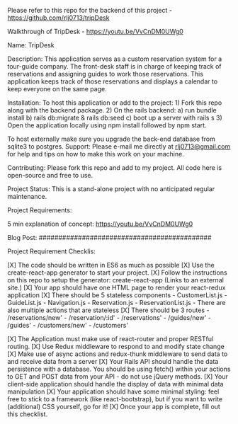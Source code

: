 Please refer to this repo for the backend of this project - https://github.com/rlj0713/tripDesk

Walkthrough of TripDesk - https://youtu.be/VvCnDM0UWg0

Name: TripDesk

Description: This application serves as a custom reservation system for a tour-guide company.  The front-desk staff is in charge of keeping track of reservations and assigning guides to work those reservations.  This application keeps track of those reservations and displays a calendar to keep everyone on the same page.

Installation: To host this application or add to the project: 1) Fork this repo along with the backend package. 2) On the rails backend: a) run bundle install b) rails db:migrate & rails db:seed c) boot up a server with rails s 3) Open the application locally using npm install followed by npm start.

To host externally make sure you upgrade the back-end database from sqlite3 to postgres.
Support: Please e-mail me directly at rlj0713@gmail.com for help and tips on how to make this work on your machine.

Contributing: Please fork this repo and add to my project. All code here is open-source and free to use.

Project Status: This is a stand-alone project with no anticipated regular maintenance.

Project Requirements:

5 min explanation of concept: https://youtu.be/VvCnDM0UWg0

Blog Post: ############################################

Project Requirement Checklis:

[X]  The code should be written in ES6 as much as possible
[X]  Use the create-react-app generator to start your project.
[X]  Follow the instructions on this repo to setup the generator: create-react-app (Links to an external site.)
[X]  Your app should have one HTML page to render your react-redux application
[X]  There should be 5 stateless components
        - CustomerList.js
        - GuideList.js
        - Navigation.js
        - Reservation.js
        - ReservationList.js
        - There are also multiple actions that are stateless
[X]  There should be 3 routes
        - /reservations/new'
        - /reservation/:id'
        - /reservations'
        - /guides/new'
        - /guides'
        - /customers/new'
        - /customers'

[X]  The Application must make use of react-router and proper RESTful routing.
[X]  Use Redux middleware to respond to and modify state change
[X]  Make use of async actions and redux-thunk middleware to send data to and receive data from a server
[X]  Your Rails API should handle the data persistence with a database. You should be using fetch() within your actions to GET and POST data from your API - do not use jQuery methods.
[X]  Your client-side application should handle the display of data with minimal data manipulation
[X]  Your application should have some minimal styling: feel free to stick to a framework (like react-bootstrap), but if you want to write (additional) CSS yourself, go for it!
[X]  Once your app is complete, fill out this checklist.